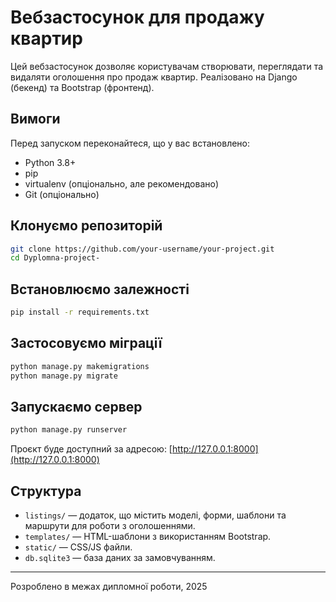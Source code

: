 # Вебзастосунок для продажу квартир

Цей вебзастосунок дозволяє користувачам створювати, переглядати та видаляти оголошення про продаж квартир. Реалізовано на Django (бекенд) та Bootstrap (фронтенд).

## Вимоги

Перед запуском переконайтеся, що у вас встановлено:

- Python 3.8+
- pip
- virtualenv (опціонально, але рекомендовано)
- Git (опціонально)

## Клонуємо репозиторій

```bash
git clone https://github.com/your-username/your-project.git
cd Dyplomna-project-
```

## Встановлюємо залежності

```bash
pip install -r requirements.txt
```

## Застосовуємо міграції

```bash
python manage.py makemigrations
python manage.py migrate
```

## Запускаємо сервер

```bash
python manage.py runserver
```

Проєкт буде доступний за адресою: [http://127.0.0.1:8000](http://127.0.0.1:8000)

## Структура

- `listings/` — додаток, що містить моделі, форми, шаблони та маршрути для роботи з оголошеннями.
- `templates/` — HTML-шаблони з використанням Bootstrap.
- `static/` — CSS/JS файли.
- `db.sqlite3` — база даних за замовчуванням.

---

Розроблено в межах дипломної роботи, 2025
